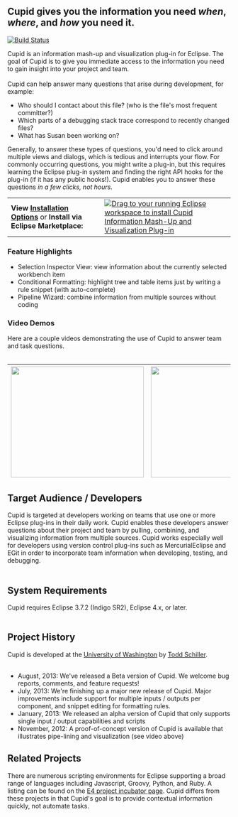 <h2>Cupid gives you the information you need <i>when</i>, <i>where</i>, and <i>how</i> you need it.</h2>

[![Build Status](https://travis-ci.org/twschiller/cupid.svg)](https://travis-ci.org/twschiller/cupid)

Cupid is an information mash-up and visualization plug-in for Eclipse. The goal of Cupid is to give you immediate access to the information you need to gain insight into your project and team.<br>
<br>
Cupid can help answer many questions that arise during development, for example:<br>
<ul><li>Who should I contact about this file? (who is the file's most frequent committer?)<br>
</li><li>Which parts of a debugging stack trace correspond to recently changed files?<br>
</li><li>What has Susan been working on?</li></ul>

Generally, to answer these types of questions, you'd need to click around multiple views and dialogs, which is tedious and interrupts your flow. For commonly occurring questions, you might write a plug-in, but this requires learning the Eclipse plug-in system and finding the right API hooks for the plug-in (if it has any public hooks!). Cupid enables you to answer these questions <i>in a few clicks, not hours.</i>

<table cellpadding='0' border='0' cellspacing='0'>
<blockquote><tr><td><b>View <a href='https://github.com/twschiller/cupid/wiki/Installation'>Installation Options</a></b> or <b>Install via Eclipse Marketplace:</b></td><td><a href="http://marketplace.eclipse.org/marketplace-client-intro?mpc_install=635597" class="drag" title="Drag to your running Eclipse workspace to install Cupid Information Mash-Up and Visualization Plug-in"><img src="http://marketplace.eclipse.org/sites/all/themes/solstice/_themes/solstice_marketplace/public/images/btn-install.png" alt="Drag to your running Eclipse workspace to install Cupid Information Mash-Up and Visualization Plug-in" /></a></td></tr>
</table></blockquote>

<h3>Feature Highlights</h3>

<ul><li>Selection Inspector View: view information about the currently selected workbench item<br>
</li><li>Conditional Formatting: highlight tree and table items just by writing a rule snippet (with auto-complete)<br>
</li><li>Pipeline Wizard: combine information from multiple sources without coding</li></ul>

<h3>Video Demos</h3>

Here are a couple videos demonstrating the use of Cupid to answer team and task questions.<br>
<br>
<table><thead><th> <a href='http://www.youtube.com/watch?feature=player_embedded&v=240tzxIX6cI' target='_blank'><img src='http://img.youtube.com/vi/240tzxIX6cI/0.jpg' width='300' height=250 /></a> </th><th> <a href='http://www.youtube.com/watch?feature=player_embedded&v=1-buyA0xGyM' target='_blank'><img src='http://img.youtube.com/vi/1-buyA0xGyM/0.jpg' width='300' height=250 /></a> </th></thead><tbody></tbody></table>

<h2>Target Audience / Developers</h2>

Cupid is targeted at developers working on teams that use one or more Eclipse plug-ins in their daily work. Cupid enables these developers answer questions about their project and team by pulling, combining, and visualizing information from multiple sources. Cupid works especially well for developers using version control plug-ins such as MercurialEclipse and EGit in order to incorporate team information when developing, testing, and debugging.<br>
<br>
<h2>System Requirements</h2>

Cupid requires Eclipse 3.7.2 (Indigo SR2), Eclipse 4.x, or later.<br>
<br>
<h2>Project History</h2>

Cupid is developed at the <a href='http://cs.washington.edu'>University of Washington</a> by <a href='https://toddschiller.com'>Todd Schiller</a>.<br>
<br>
<ul><li>August, 2013: We've released a Beta version of Cupid. We welcome bug reports, comments, and feature requests!<br>
</li><li>July, 2013: We're finishing up a major new release of Cupid. Major improvements include support for multiple inputs / outputs per component, and snippet editing for formatting rules.
</li><li>January, 2013: We released an alpha version of Cupid that only supports single input / output capabilities and scripts<br>
</li><li>November, 2012: A proof-of-concept version of Cupid is available that illustrates pipe-lining and visualization (see video above)</li></ul>

<h2>Related Projects</h2>

There are numerous scripting environments for Eclipse supporting a broad range of languages including Javascript, Groovy, Python, and Ruby. A listing can be found on the <a href='http://wiki.eclipse.org/E4/Scripting'>E4 project incubator page</a>. Cupid differs from these projects in that Cupid's goal is to provide contextual information quickly, not automate tasks.<br>
<br>
